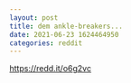 ```yaml
--- 
layout: post 
title: dem ankle-breakers... 
date: 2021-06-23 1624464950 
categories: reddit 
--- 
```

https://redd.it/o6g2vc